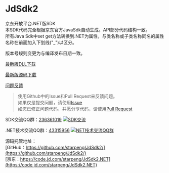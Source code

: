JdSdk2
======

京东开放平台.NET版SDK  
本SDK代码完全根据京东官方JavaSdk自动生成。API部分代码结构一致。   
所有Java Sdk中set get方法转换到.NET为属性，与类名称或子类名称同名的属性名称在前面加入下划线("_")以区分。        

版本号规则变更为与编译发布日期一致。     

[最新版DLL下载](https://github.com/starpeng/JdSdk2/releases "Release")

[最新版源码下载](https://github.com/starpeng/JdSdk2/archive/master.zip "Source")

[问题反馈](https://github.com/starpeng/JdSdk2/issues/new "问题反馈")
>使用Github中的Issue和Pull Request来反馈问题。  
>如果仅是提交问题，请使用[Issue](https://github.com/starpeng/JdSdk2/issues/new "问题提交")  
>如您已修正问题代码，并愿分享代码，请使用[Pull Request](https://github.com/starpeng/JdSdk2/compare/ "代码提交")  

SDK交流QQ群：[236361019](http://wp.qq.com/wpa/qunwpa?idkey=cf2359d5237e19515d77680427f38b46dc3d2dfa4ef596c21edbc1205413efab "236361019")
<a target="_blank" href="http://wp.qq.com/wpa/qunwpa?idkey=cf2359d5237e19515d77680427f38b46dc3d2dfa4ef596c21edbc1205413efab"><img border="0" src="http://pub.idqqimg.com/wpa/images/group.png" alt="SDK交流" title="SDK交流"></a>
  
.NET技术交流QQ群：[43315956](http://wp.qq.com/wpa/qunwpa?idkey=bdc05b54b35dd4d88b39ef3e9f887997177a8192a90b73fdf76909c1307c7d98 "43315956")
<a target="_blank" href="http://wp.qq.com/wpa/qunwpa?idkey=bdc05b54b35dd4d88b39ef3e9f887997177a8192a90b73fdf76909c1307c7d98"><img border="0" src="http://pub.idqqimg.com/wpa/images/group.png" alt="NET技术交流QQ群" title="NET技术交流QQ群"></a>  
   
  
源码托管地址：  
[GitHub：https://github.com/starpeng/JdSdk2/](https://github.com/starpeng/JdSdk2/)  
[京东：https://code.jd.com/starpeng/JdSdk2.NET](https://code.jd.com/starpeng/JdSdk2.NET)  
